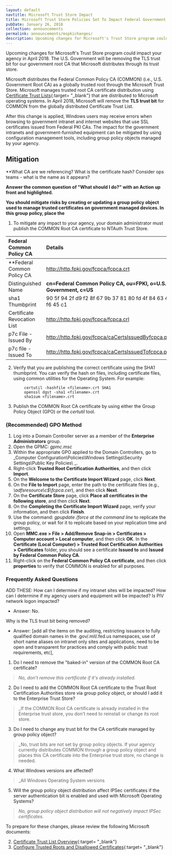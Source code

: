 ```yaml
---
layout: default
navtitle: Microsoft Trust Store Impact
title: Microsoft Trust Store Policies Set To Impact Federal Government
pubDate: January 26, 2018
collection: announcements
permalink: announcements/mspkichanges/
description: Upcoming changes for Microsoft's Trust Store program could impact your agency. The Federal Government will be removing the Transport Layer Security (TLS) trust bit for our U.S. Government Root CA that Microsoft distributes through its trust store.  The first impact is anticipated to occur in April 2018&nbsp;&mdash;&nbsp;Windows users will receive errors when browsing to government intranet and internet websites that use SSL certificates issued from Federal PKI CAs. The impact for the government intranets and government-furnished equipment can be mitigated by using configuration management tools, including group policy objects managed by your agency.  
---
```


Upcoming changes for Microsoft's Trust Store program could impact your agency in April 2018. The U.S. Government will be removing the TLS trust bit for our government root CA that Microsoft distributes through its trust store.    

Microsoft distributes the Federal Common Policy CA (COMMON) (i.e., U.S. Government Root CA) as a globally trusted root through the Microsoft Trust Store.  Microsoft manages trusted root CA certificate distribution using [Certificate Trust Lists](https://msdn.microsoft.com/en-us/library/windows/desktop/aa376545(v=vs.85).aspx){:target= "_blank"} that are distributed to Microsoft operating systems. In April 2018, Microsoft will remove the **TLS trust bit** for COMMON from the globally distributed Certificate Trust List.    

After this change is applied, Windows users may receive errors when browsing to government intranet and internet websites that use SSL certificates issued from Federal PKI CAs. The impact for the government intranets and government-furnished equipment can be mitigated by using configuration management tools, including group policy objects managed by your agency. 

## Mitigation

**What CA are we referencing?  What is the certificate hash? Consider ops teams - what is the name as it appears?

**Answer the common question of "What should I do?" with an Action up front and highlighted.** 

**You should mitigate risks by creating or updating a group policy object used to manage trusted certificates on government managed devices.  In this group policy, place the <certificate in the enterprise trust store...etc>**

1. To mitigate any impact to your agency, your domain administrator must publish the COMMON Root CA certificate to NTAuth Trust Store.  

| **Federal Common Policy CA**  | **Details**                             |
| :--------  | :-------------------------------     |
| **Federal Common Policy CA<br> |	http://http.fpki.gov/fcpca/fcpca.crt |
| Distinguished Name | **cn=Federal Common Policy CA, ou=FPKI, o=U.S. Government, c=US** |
| sha1 Thumbprint | 90 5f 94 2f d9 f2 8f 67 9b 37 81 80 fd 4f 84 63 47 f6 45 c1 |
| Certificate Revocation List | http://http.fpki.gov/fcpca/fcpca.crl |
| p7c File - Issued By | http://http.fpki.gov/fcpca/caCertsIssuedByfcpca.p7c |
| p7c file - Issued To | http://http.fpki.gov/fcpca/caCertsIssuedTofcpca.p7c |

2. Verify that you are publishing the correct certificate using the SHA1 thumbprint. You can verify the hash on files, including certificate files, using common utilities for the Operating System. For example:

```
		certutil -hashfile <filename>.crt SHA1
		openssl dgst -sha1 <filename>.crt
		sha1sum <filename>.crt
```

3. Publish the COMMON Root CA certificate by using either the Group Policy Object (GPO) or the _certutil_ tool.

### (Recommended) GPO Method
1.	Log into a Domain Controller server as a member of the **Enterprise Administrators** group.
2.	Open the GPMC: _gpmc.msc_
3.	Within the appropriate GPO applied to the Domain Controllers, go to _Computer Configuration\Policies\Windows Settings\Security Settings\Public Key Policies\ _.
4.	Right-click **Trusted Root Certification Authorities**, and then click **Import**.
5.	On the **Welcome to the Certificate Import Wizard** page, click **Next**.
6.	On the **File to Import** page, enter the path to the certificate files (e.g., _\\adfsresource\c$\fcpca.cer_), and then click **Next**.
7.	On the **Certificate Store** page, click **Place all certificates in the following store**, and then click **Next**.
8.	On the **Completing the Certificate Import Wizard** page, verify your information, and then click **Finish**.
9.	Use the command: _gpupdate /force at the command line_ to replicate the group policy, or wait for it to replicate based on your replication time and settings.
10.	Open **MMC.exe &gt; File &gt; Add/Remove Snap-in &gt; Certificates &gt; Computer account &gt; Local computer**, and then click **OK**.
In the **Certificate (Local Computer) &gt; Trusted Root Certification Authorities &gt; Certificates** folder, you should see a certificate **Issued to** and **Issued by Federal Common Policy CA**. 
11. Right-click on the **Federal Common Policy CA certificate**, and then click **properties** to verify that COMMON is enabled for all purposes.








### Frequently Asked Questions
ADD THESE: 
How can I determine if my intranet sites will be impacted?
How can I determine if my agency users and equipment will be impacted?
Is PIV network logon impacted? 
- Answer: No.

Why is the TLS trust bit being removed?
- Answer: [add all the items on the auditing, restricting issuance to fully qualified domain names in the .gov/.mil/.fed.us namespaces, use of short name aliases on intranet only sites and applications, need to be open and transparent for practices and comply with public trust requirements, etc], 


1. Do I need to remove the "baked-in" version of the COMMON Root CA certificate?
> _No, don't remove this certificate if it's already installed._

2. Do I need to add the COMMON Root CA certificate to the Trust Root Certification Authorities store via group policy object, or should I add it to the Enterprise Trust Store?
> _If the COMMON Root CA certificate is already installed in the Enterprise trust store, you don't need to reinstall or change its root store. 

3. Do I need to change any trust bit for the CA certificate managed by group policy object?
> _No, trust bits are not set by group policy objects. If your agency currently distributes COMMON through a group policy object and places this CA certificate into the Enterprise trust store, no change is needed.

4. What Windows versions are affected?
> _All Windows Operating System versions 

5. Will the group policy object distribution affect IPSec certificates if the server authentication bit is enabled and used with Microsoft Operating Systems?
> _No, group policy object distribution will not negatively impact IPSec certificates._

To prepare for these changes, please review the following Microsoft documents:

2. [Certificate Trust List Overview](https://msdn.microsoft.com/en-us/library/windows/desktop/aa376545(v=vs.85).aspx){:target= "_blank"}
2. [Configure Trusted Roots and Disallowed Certificates](https://technet.microsoft.com/en-us/library/dn265983.aspx){:target= "_blank"}


